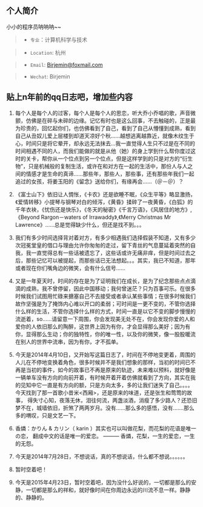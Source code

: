 ## 个人简介

小小的程序员呐呐呐~~

  > * `专业`：计算机科学与技术

  > * `Location`: 杭州

  > * `Email`: Birjemin@foxmail.com

  > * `Wechat`: Birjemin

## 贴上n年前的qq日志吧，增加些内容

1. 每个人是每个人的过客，每个人是每个人的思恋，听大乔小乔唱的歌，声音微颤，仿佛是在碎与未碎的边缘。记忆有时也是这么回事，不去触碰的，正是最为珍贵的，回忆起你们，也仿佛看到了自己，看到了自己从懵懂到成熟，看到自己从丑奴儿爱上层楼到却道天凉好个秋……越想逃离越靠近，就像木纹生于心，时间只是将它晕开，却永远无法抹去…我一直觉得人生只不过是在不同的时间相遇不同的人，而我们能做的就是从他（她）的身上学到什么帮你度过这时的关卡，帮你从一个位点到另一个位点，但是这样学到的只是对方的“衍生物”，只是机械般的复制生活，或许在和对方在一起的生活中，那份人与人之间的情感才是生命的真谛……那些年，那些人，那些事，还有那些年我们一起追过的女孩，将姜玉阳的《留念》送给你们，有缘再会……（＠－＠）？

2. 《富士山下》依旧让人惆怅，《卡农》还是欲睡不眠，《众生平等》略显激扬，《爱情转移》小提琴与钢琴对白的倾泻，《黄昏》揉碎了一夜黄昏，《白狐》的千年衣袂，《忧伤还是快乐》，《冬天的秘密》《千言万语》，《风居住的地方》,《Beyond Rargon－waters of Irrawaddy》,《Merry Christmas Mr Lawrence》……总是觉得缺少什么，但还是找不到。。。

3. 我们有多少时间选择背对着对方，有多少相遇我们选择假装不知道，又有多少次冠冕堂皇的借口与理由允许你匆匆的走过，留下青丝的气息蔓延着突然的自我，我一直觉得总有一些话被遗忘了，这些话或许无痛非痒，但是时间过去之后，那些记忆可以被提起，而那些话已无法想起。。。其实，我已不知道，那年或者现在你们嘴角边的微笑，会有什么信号......

4. 又是一年夏天时，时间的存在是为了证明我们在成长，是为了纪念那些点点滴滴的成熟，我不曾停留，因此中国移动；我何曾迷茫？只为百事可乐。在很多时候我们试图用忙碌来搪塞自己不去接受或者承认某些事情；在很多时候我们故作坚强是为了掩饰内心难以开口的柔弱；可时间是一更不变的，不管你选择什么样的生活，不管你选择什么样的方式，时间一直是以它不变的脚步慢慢的流逝着，so......请留意一下周围，你会发现美无处不在，你会发现你爱的人和爱你的人依旧那么的陶醉，这世界上因为有你，才会显得那么美好；因为有你，显得那么生动；你的独特性，你的唯一性，以及你的微笑，像一股股暖流在别人的世界中流串，因为有你，才不孤单。

5. 今天是2014年4月10日，又开始写这篇日志了，时间在不停地变更着，周围的人儿在不停地变换着角色，很多时候并不是我们想象的那样，当初的时间已不再是当初的事件，如今的故事已不再是原来的轨迹，未来难以预料，就好像是一辆单车没有方向的向前开着，有时候开着开着仿佛就看到了方向，其实在我的见知中它一直是有方向的额，只是方向太多，多的让我们迷失了自己。。。。今天找到了那一首歌小昔米<西厢>，还是原来的味道，还是张生和莺莺的故事， 得失寸心知，夜落无休，泪往何流，两盏淡酒，消瘦了多少路人？还恐旧梦不在，城墙依旧，折煞了两两岁月。没有......那么多的感悟，没有.......那么多的喟叹，只是文艺一下。

6. 香燐：かりん & カリン（ karin ）其实也可以叫做花梨，而花梨的花语是唯一の恋， 翻成中文的话是唯一的爱恋。
——— 香燐，花梨，一生的爱恋，一生的无怨。

7. 今天是2014年7月28日，不想说话，真的不想说话，什么都不想说。。。。。。

8. 暂时空着吧！

9. 今天是2015年4月23日，暂时空着吧，因为没什么好说的，一切都是那么的安静，一切都是那么的祥和，就好像时间在你周边永远的川流不息一样。静静的、静静的。
